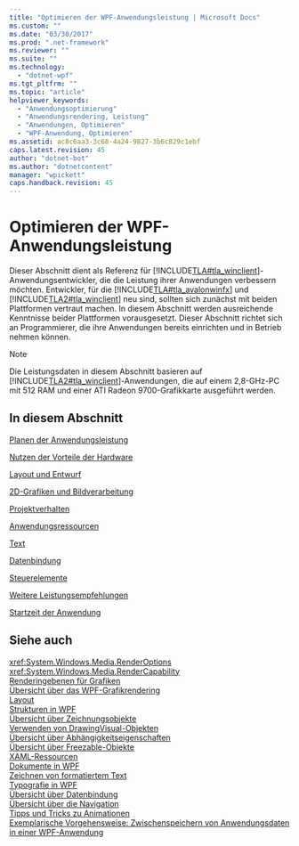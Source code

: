 ```yaml
---
title: "Optimieren der WPF-Anwendungsleistung | Microsoft Docs"
ms.custom: ""
ms.date: "03/30/2017"
ms.prod: ".net-framework"
ms.reviewer: ""
ms.suite: ""
ms.technology: 
  - "dotnet-wpf"
ms.tgt_pltfrm: ""
ms.topic: "article"
helpviewer_keywords: 
  - "Anwendungsoptimierung"
  - "Anwendungsrendering, Leistung"
  - "Anwendungen, Optimieren"
  - "WPF-Anwendung, Optimieren"
ms.assetid: ac8c6aa3-3c68-4a24-9827-3b6c829c1ebf
caps.latest.revision: 45
author: "dotnet-bot"
ms.author: "dotnetcontent"
manager: "wpickett"
caps.handback.revision: 45
---
```

# Optimieren der WPF-Anwendungsleistung
Dieser Abschnitt dient als Referenz für [!INCLUDE[TLA#tla_winclient](../../../../includes/tlasharptla-winclient-md.md)]\-Anwendungsentwickler, die die Leistung ihrer Anwendungen verbessern möchten.  Entwickler, für die [!INCLUDE[TLA#tla_avalonwinfx](../../../../includes/tlasharptla-avalonwinfx-md.md)] und [!INCLUDE[TLA2#tla_winclient](../../../../includes/tla2sharptla-winclient-md.md)] neu sind, sollten sich zunächst mit beiden Plattformen vertraut machen.  In diesem Abschnitt werden ausreichende Kenntnisse beider Plattformen vorausgesetzt. Dieser Abschnitt richtet sich an Programmierer, die ihre Anwendungen bereits einrichten und in Betrieb nehmen können.  
  
> [!NOTE]
>  Die Leistungsdaten in diesem Abschnitt basieren auf [!INCLUDE[TLA2#tla_winclient](../../../../includes/tla2sharptla-winclient-md.md)]\-Anwendungen, die auf einem 2,8\-GHz\-PC mit 512 RAM und einer ATI Radeon 9700\-Grafikkarte ausgeführt werden.  
  
## In diesem Abschnitt  
 [Planen der Anwendungsleistung](../../../../docs/framework/wpf/advanced/planning-for-application-performance.md)  
  
 [Nutzen der Vorteile der Hardware](../../../../docs/framework/wpf/advanced/optimizing-performance-taking-advantage-of-hardware.md)  
  
 [Layout und Entwurf](../../../../docs/framework/wpf/advanced/optimizing-performance-layout-and-design.md)  
  
 [2D\-Grafiken und Bildverarbeitung](../../../../docs/framework/wpf/advanced/optimizing-performance-2d-graphics-and-imaging.md)  
  
 [Projektverhalten](../../../../docs/framework/wpf/advanced/optimizing-performance-object-behavior.md)  
  
 [Anwendungsressourcen](../../../../docs/framework/wpf/advanced/optimizing-performance-application-resources.md)  
  
 [Text](../../../../docs/framework/wpf/advanced/optimizing-performance-text.md)  
  
 [Datenbindung](../../../../docs/framework/wpf/advanced/optimizing-performance-data-binding.md)  
  
 [Steuerelemente](../../../../docs/framework/wpf/advanced/optimizing-performance-controls.md)  
  
 [Weitere Leistungsempfehlungen](../../../../docs/framework/wpf/advanced/optimizing-performance-other-recommendations.md)  
  
 [Startzeit der Anwendung](../../../../docs/framework/wpf/advanced/application-startup-time.md)  
  
## Siehe auch  
 <xref:System.Windows.Media.RenderOptions>   
 <xref:System.Windows.Media.RenderCapability>   
 [Renderingebenen für Grafiken](../../../../docs/framework/wpf/advanced/graphics-rendering-tiers.md)   
 [Übersicht über das WPF\-Grafikrendering](../../../../docs/framework/wpf/graphics-multimedia/wpf-graphics-rendering-overview.md)   
 [Layout](../../../../docs/framework/wpf/advanced/layout.md)   
 [Strukturen in WPF](../../../../docs/framework/wpf/advanced/trees-in-wpf.md)   
 [Übersicht über Zeichnungsobjekte](../../../../docs/framework/wpf/graphics-multimedia/drawing-objects-overview.md)   
 [Verwenden von DrawingVisual\-Objekten](../../../../docs/framework/wpf/graphics-multimedia/using-drawingvisual-objects.md)   
 [Übersicht über Abhängigkeitseigenschaften](../../../../docs/framework/wpf/advanced/dependency-properties-overview.md)   
 [Übersicht über Freezable\-Objekte](../../../../docs/framework/wpf/advanced/freezable-objects-overview.md)   
 [XAML\-Ressourcen](../../../../docs/framework/wpf/advanced/xaml-resources.md)   
 [Dokumente in WPF](../../../../docs/framework/wpf/advanced/documents-in-wpf.md)   
 [Zeichnen von formatiertem Text](../../../../docs/framework/wpf/advanced/drawing-formatted-text.md)   
 [Typografie in WPF](../../../../docs/framework/wpf/advanced/typography-in-wpf.md)   
 [Übersicht über Datenbindung](../../../../docs/framework/wpf/data/data-binding-overview.md)   
 [Übersicht über die Navigation](../../../../docs/framework/wpf/app-development/navigation-overview.md)   
 [Tipps und Tricks zu Animationen](../../../../docs/framework/wpf/graphics-multimedia/animation-tips-and-tricks.md)   
 [Exemplarische Vorgehensweise: Zwischenspeichern von Anwendungsdaten in einer WPF\-Anwendung](../../../../docs/framework/wpf/advanced/walkthrough-caching-application-data-in-a-wpf-application.md)